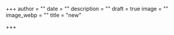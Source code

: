 +++
author = ""
date = ""
description = ""
draft = true
image = ""
image_webp = ""
title = "new"

+++
